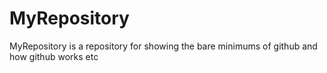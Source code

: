 # MyRepository

MyRepository is a repository for showing the bare minimums of github and how github works etc
